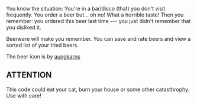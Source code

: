 You know the situation: You're in a bar/disco (that) you don't visit frequently.
You order a beer but... oh no! What a horrible taste!  Then you remember: you 
ordered this beer last time --- you just didn't remember that you disliked it.

Beerware will make you remember. You can save and rate beers and view a
sorted list of your tried beers.

The beer icon is by [aungkarns](https://openclipart.org/detail/73591/beer)

## ATTENTION
This code could eat your cat, burn your house or some other catasthrophy. Use with care!
